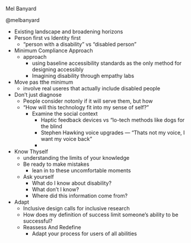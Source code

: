 Mel Banyard

@melbanyard

* Existing landscape and broadening horizons
* Person first vs Identity first
  * “person with a disability” vs “disabled person”
* Minimum Compliance Approach
  * approach
    * using baseline accessibility standards as the only method for designing accessibly
    * Imagining disability through empathy labs
* Move pas tthe minimum
  * involve real useres that actually include disabled people
* Don’t just diagnose
  * People consider notonly if it will serve them, but how
  * “How will this technology fit into my sense of self?”
    * Examine the social context
      * Haptic feedback devices vs “lo-tech methods like dogs for the blind
      * Stephen Hawking voice upgrades — “Thats not my voice, I want my voice back”
      * 
* Know Thyself
  * understanding the limits of your knowledge
  * Be ready to make mistakes
    * lean in to these uncomfortable moments
  * Ask yourself
    * What do I know about disability?
    * What don’t I know?
    * Where did this information come from?
* Adapt
  * Inclusive design calls for inclusive research
  * How does my definition of success limit someone’s ability to be successful?
  * Reassess And Redefine
    * Adapt your process for users of all abilities